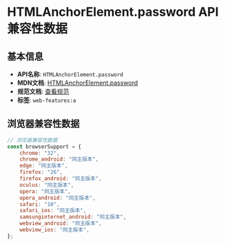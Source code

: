 # HTMLAnchorElement.password API 兼容性数据

## 基本信息

- **API名称**: `HTMLAnchorElement.password`
- **MDN文档**: [HTMLAnchorElement.password](https://developer.mozilla.org/docs/Web/API/HTMLAnchorElement/password)
- **规范文档**: [查看规范](https://html.spec.whatwg.org/multipage/links.html#dom-hyperlink-password-dev)
- **标签**: `web-features:a`

## 浏览器兼容性数据

```javascript
// 浏览器兼容性数据
const browserSupport = {
    chrome: "32",
    chrome_android: "同主版本",
    edge: "同主版本",
    firefox: "26",
    firefox_android: "同主版本",
    oculus: "同主版本",
    opera: "同主版本",
    opera_android: "同主版本",
    safari: "10",
    safari_ios: "同主版本",
    samsunginternet_android: "同主版本",
    webview_android: "同主版本",
    webview_ios: "同主版本",
};

```

